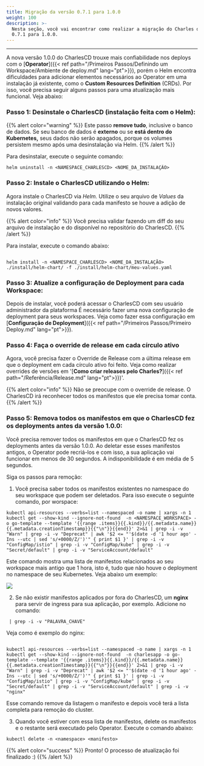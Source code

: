 ```yaml
---
title: Migração da versão 0.7.1 para 1.0.0
weight: 100
description: >-
  Nesta seção, você vai encontrar como realizar a migração do Charles da versão
  0.7.1 para 1.0.0.
---
```


---

A nova versão 1.0.0 do CharlesCD trouxe mais confiabilidade nos deploys com o [**Operator**]({{< ref path="/Primeiros Passos/Definindo um Workspace/Ambiente de deploy.md" lang="pt">}}), porém o Helm encontra dificuldades para adicionar elementos necessários ao Operator em uma instalação já existente, como o **Custom Resources Definition** \(CRDs\). Por isso, você precisa seguir alguns passos para uma atualização mais funcional.  Veja abaixo: 

### **Passo 1: Desinstale o CharlesCD \(instalação feita com o Helm\):**

{{% alert color="warning" %}}
Este passo **remove tudo**, inclusive o banco de dados. Se seu banco de dados é **externo** ou se **está dentro do Kubernetes,** seus dados não serão apagados, porque os volumes persistem mesmo após uma desinstalação via Helm. 
{{% /alert %}}

Para desinstalar, execute o seguinte comando:

```text
helm uninstall -n <NAMESPACE_CHARLESCD> <NOME_DA_INSTALAÇÃO>
```

### **Passo 2: Instale o CharlesCD utilizando o Helm:**

Agora instale o CharlesCD via _Helm._ Utilize o seu arquivo de _Values_ da instalação original validando para cada manifesto se houve a adição de novos valores. 

{{% alert color="info" %}}
Você precisa validar fazendo um diff do seu arquivo de instalação e do disponível no repositório do CharlesCD.
{{% /alert %}}

Para instalar, execute o comando abaixo:

```text

helm install -n <NAMESPACE_CHARLESCD> <NOME_DA_INSTALAÇÃO> ./install/helm-chart/ -f ./install/helm-chart/meu-values.yaml

```

### **Passo 3: Atualize a configuração de Deployment  para cada Workspace:**

Depois de instalar, você poderá acessar o CharlesCD com seu usuário administrador da plataforma É necessário fazer uma nova configuração de deployment para seus workspaces.  Veja como fazer essa configuração em [**Configuração de Deployment**]({{< ref path="/Primeiros Passos/Primeiro Deploy.md" lang="pt">}}).

###  **Passo 4: Faça o override de release em cada círculo ativo**

Agora, você precisa fazer o Override de Release com a última release em que o deployment em cada círculo ativo foi feito. Veja como realizar overrides de versões em '[**Como criar releases pelo Charles?**]({{< ref path="/Referência/Release.md" lang="pt">}})'.

{{% alert color="info" %}}
Não se preocupe com o override de release. O CharlesCD irá reconhecer todos os manifestos que ele precisa tomar conta.
{{% /alert %}}

### **Passo 5: Remova todos os manifestos em que o CharlesCD fez os deployments antes da versão 1.0.0:**

Você precisa remover todos os manifestos em que o CharlesCD fez os deployments antes da versão 1.0.0. Ao deletar esse esses manifestos antigos, o Operator pode recriá-los e com isso, a sua aplicação vai funcionar em menos de 30 segundos. A indisponibilidade é em média de 5 segundos.

Siga os passos para remoção: 

1. Você precisa saber todos os manifestos existentes no namespace do seu workspace que podem ser deletados. Para isso execute o seguinte comando, por worspace:

```text
kubectl api-resources --verbs=list --namespaced -o name | xargs -n 1 kubectl get --show-kind --ignore-not-found  -n <NAMESPACE_WORKSPACE> -o go-template --template '{{range .items}}{{.kind}}/{{.metadata.name}} {{.metadata.creationTimestamp}}{{"\n"}}{{end}}' 2>&1 | grep -i -v "Warn" | grep -i -v "Deprecat" | awk '$2 <= "'$(date -d '1 hour ago' -Ins --utc | sed 's/+0000/Z/')'" { print $1 }' | grep -i -v "ConfigMap/istio" | grep -i -v "ConfigMap/kube" | grep -i -v "Secret/default" | grep -i -v "ServiceAccount/default"

```

Este comando mostra uma lista de manifestos relacionados ao seu workspace mais antigo que 1 hora, isto é, tudo que não houve o deployment no namespace de seu Kubernetes. Veja abaixo um exemplo:

![](/shared/image%20%2822%29.png)

2. Se não existir manifestos  aplicados por fora do CharlesCD, um **nginx** para servir de ingress para sua aplicação, por exemplo. Adicione no comando:

```text
 | grep -i -v "PALAVRA_CHAVE"
```

Veja como é exemplo do nginx: 

```text
 
kubectl api-resources --verbs=list --namespaced -o name | xargs -n 1 kubectl get --show-kind --ignore-not-found  -n charlesapp -o go-template --template '{{range .items}}{{.kind}}/{{.metadata.name}} {{.metadata.creationTimestamp}}{{"\n"}}{{end}}' 2>&1 | grep -i -v "Warn" | grep -i -v "Deprecat" | awk '$2 <= "'$(date -d '1 hour ago' -Ins --utc | sed 's/+0000/Z/')'" { print $1 }' | grep -i -v "ConfigMap/istio" | grep -i -v "ConfigMap/kube" | grep -i -v "Secret/default" | grep -i -v "ServiceAccount/default" | grep -i -v "nginx"

```

Esse comando remove da listagem o manifesto e depois você terá a lista completa para remoção do cluster.

3. Quando você estiver com essa lista de manifestos, delete os manifestos e o restante será executado pelo Operator. Execute o comando abaixo:

```text
kubectl delete -n <namespace> <manifesto>
```

{{% alert color="success" %}}
Pronto! O processo de atualização foi finalizado :\) 
{{% /alert %}}
